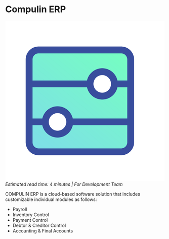 # Compulin ERP 
![myImage](images/logo.png )
*Estimated read time: 4 minutes | For Development Team*

COMPULIN ERP is a cloud-based software solution that includes customizable individual modules as follows:

* Payroll
* Inventory Control
* Payment Control
* Debtor & Creditor Control
* Accounting & Final Accounts